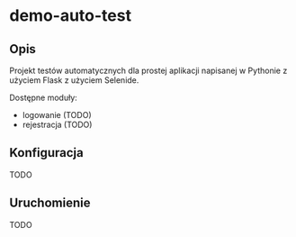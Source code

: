 # demo-auto-test

## Opis
Projekt testów automatycznych dla prostej aplikacji napisanej w Pythonie z użyciem Flask z użyciem Selenide.

Dostępne moduły:
 - logowanie (TODO)
 - rejestracja (TODO)

## Konfiguracja
TODO

## Uruchomienie
TODO